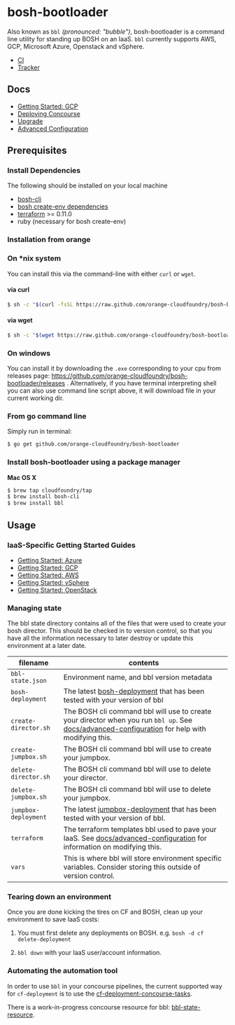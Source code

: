 # bosh-bootloader
Also known as `bbl` *(pronounced: "bubble")*, bosh-bootloader is a command line utility for standing up BOSH
on an IaaS. `bbl` currently supports AWS, GCP, Microsoft Azure, Openstack and vSphere.

* [CI](https://infra.ci.cf-app.com/teams/main/pipelines/bosh-bootloader/)
* [Tracker](https://www.pivotaltracker.com/n/projects/1488988)

## Docs

- [Getting Started: GCP](docs/getting-started-gcp.md)
- [Deploying Concourse](docs/concourse.md)
- [Upgrade](docs/upgrade.md)
- [Advanced Configuration](docs/advanced-configuration.md)

## Prerequisites

### Install Dependencies

The following should be installed on your local machine
- [bosh-cli](https://bosh.io/docs/cli-v2.html)
- [bosh create-env dependencies](https://bosh.io/docs/cli-env-deps.html)
- [terraform](https://www.terraform.io/downloads.html) >= 0.11.0
- ruby (necessary for bosh create-env)

### Installation from orange

### On *nix system

You can install this via the command-line with either `curl` or `wget`.

#### via curl

```bash
$ sh -c "$(curl -fsSL https://raw.github.com/orange-cloudfoundry/bosh-bootloader/master/bin/install.sh)"
```

#### via wget

```bash
$ sh -c "$(wget https://raw.github.com/orange-cloudfoundry/bosh-bootloader/master/bin/install.sh -O -)"
```

### On windows

You can install it by downloading the `.exe` corresponding to your cpu from releases page: https://github.com/orange-cloudfoundry/bosh-bootloader/releases .
Alternatively, if you have terminal interpreting shell you can also use command line script above, it will download file in your current working dir.

### From go command line

Simply run in terminal:

```bash
$ go get github.com/orange-cloudfoundry/bosh-bootloader
```

### Install bosh-bootloader using a package manager

**Mac OS X**

```sh
$ brew tap cloudfoundry/tap
$ brew install bosh-cli
$ brew install bbl
```

## Usage

### IaaS-Specific Getting Started Guides
- [Getting Started: Azure](docs/getting-started-azure.md)
- [Getting Started: GCP](docs/getting-started-gcp.md)
- [Getting Started: AWS](docs/getting-started-aws.md)
- [Getting Started: vSphere](docs/getting-started-vsphere.md)
- [Getting Started: OpenStack](docs/getting-started-openstack.md)

### Managing state

The bbl state directory contains all of the files that were used to create your bosh director. This should be checked in
to version control, so that you have all the information necessary to later destroy or update this environment at a later
date.

 filename |  contents
------------ | -------------
``bbl-state.json`` | Environment name, and bbl version metadata
``bosh-deployment`` | The latest [bosh-deployment](http://github.com/cloudfoundry/bosh-deployment) that has been tested with your version of bbl
``create-director.sh`` | The BOSH cli command bbl will use to create your director when you run `bbl up`. See [docs/advanced-configuration](docs/advanced-configuration.md#opsfile) for help with modifying this.
``create-jumpbox.sh`` | The BOSH cli command bbl will use to create your jumpbox.
``delete-director.sh`` |The BOSH cli command bbl will use to delete your director.
``delete-jumpbox.sh`` | The BOSH cli command bbl will use to delete your jumpbox.
``jumpbox-deployment`` | The latest [jumpbox-deployment](http://github.com/cppforlife/jumpbox-deployment) that has been tested with your version of bbl.
``terraform`` | The terraform templates bbl used to pave your IaaS. See [docs/advanced-configuration](docs/advanced-configuration.md#terraform) for information on modifying this.
``vars `` | This is where bbl will store environment specific variables. Consider storing this outside of version control.

### Tearing down an environment

Once you are done kicking the tires on CF and BOSH, clean up your environment to save IaaS costs:

1. You must first delete any deployments on BOSH. e.g. `bosh -d cf delete-deployment`

1. `bbl down` with your IaaS user/account information.

### Automating the automation tool

In order to use `bbl` in your concourse pipelines, the current supported way
for `cf-deployment` is to use the
[cf-deployment-concourse-tasks](https://github.com/cloudfoundry/cf-deployment-concourse-tasks).

There is a work-in-progress concourse resource for bbl:
[bbl-state-resource](https://github.com/cloudfoundry/bbl-state-resource).
